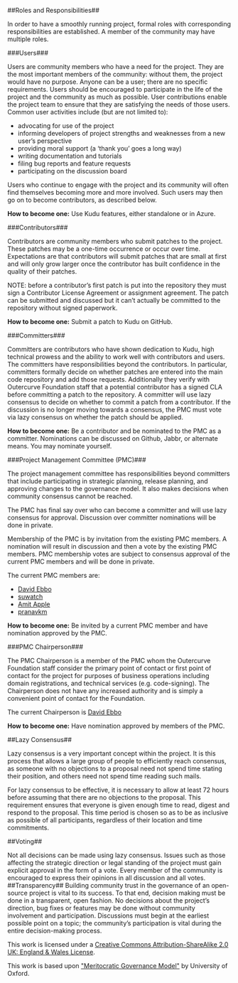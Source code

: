 ##Roles and Responsibilities##

In order to have a smoothly running project, formal roles with corresponding responsibilities are established. A member of the community may have multiple roles.

###Users###

Users are community members who have a need for the project. They are the most important members of the community: without them, the project would have no purpose. Anyone can be a user; there are no specific requirements.
Users should be encouraged to participate in the life of the project and the community as much as possible. User contributions enable the project team to ensure that they are satisfying the needs of those users. Common user activities include (but are not limited to):

* advocating for use of the project
* informing developers of project strengths and weaknesses from a new user’s perspective
* providing moral support (a ‘thank you’ goes a long way)
* writing documentation and tutorials
* filing bug reports and feature requests
* participating on the discussion board

Users who continue to engage with the project and its community will often find themselves becoming more and more involved. Such users may then go on to become contributors, as described below.

**How to become one:** Use Kudu features, either standalone or in Azure.

###Contributors###

Contributors are community members who submit patches to the project. These patches may be a one-time occurrence or occur over time. Expectations are that contributors will submit patches that are small at first and will only grow larger once the contributor has built confidence in the quality of their patches.

NOTE: before a contributor’s first patch is put into the repository they must sign a Contributor License Agreement or assignment agreement. The patch can be submitted and discussed but it can’t actually be committed to the repository without signed paperwork.

**How to become one:** Submit a patch to Kudu on GitHub.

###Committers###

Committers are contributors who have shown dedication to Kudu, high technical prowess and the ability to work well with contributors and users. The committers have responsibilities beyond the contributors. In particular, committers formally decide on whether patches are entered into the main code repository and add those requests. Additionally they verify with Outercurve Foundation staff that a potential contributor has a signed CLA before committing a patch to the repository. A committer will use lazy consensus to decide on whether to commit a patch from a contributor. If the discussion is no longer moving towards a consensus, the PMC must vote via lazy consensus on whether the patch should be applied.

**How to become one:** Be a contributor and be nominated to the PMC as a committer. Nominations can be discussed on Github, Jabbr, or alternate means. You may nominate yourself.

###Project Management Committee (PMC)###

The project management committee has responsibilities beyond committers that include participating in strategic planning, release planning, and approving changes to the governance model. It also makes decisions when community consensus cannot be reached.

The PMC has final say over who can become a committer and will use lazy consensus for approval. Discussion over committer nominations will be done in private.

Membership of the PMC is by invitation from the existing PMC members. A nomination will result in discussion and then a vote by the existing PMC members. PMC membership votes are subject to consensus approval of the current PMC members and will be done in private.

The current PMC members are:

- [David Ebbo](https://github.com/davidebbo)
- [suwatch](https://github.com/suwatch)
- [Amit Apple](https://github.com/amitapl)
- [pranavkm](https://github.com/pranavkm)

**How to become one:** Be invited by a current PMC member and have nomination approved by the PMC.

###PMC Chairperson###

The PMC Chairperson is a member of the PMC whom the Outercurve Foundation staff consider the primary point of contact or first point of contact for the project for purposes of business operations including domain registrations, and technical services (e.g. code-signing). The Chairperson does not have any increased authority and is simply a convenient point of contact for the Foundation.

The current Chairperson is [David Ebbo](https://github.com/davidebbo)

**How to become one:** Have nomination approved by members of the PMC.

##Lazy Consensus##

Lazy consensus is a very important concept within the project. It is this process that allows a large group of people to efficiently reach consensus, as someone with no objections to a proposal need not spend time stating their position, and others need not spend time reading such mails.

For lazy consensus to be effective, it is necessary to allow at least 72 hours before assuming that there are no objections to the proposal. This requirement ensures that everyone is given enough time to read, digest and respond to the proposal. This time period is chosen so as to be as inclusive as possible of all participants, regardless of their location and time commitments.

##Voting##

Not all decisions can be made using lazy consensus. Issues such as those affecting the strategic direction or legal standing of the project must gain explicit approval in the form of a vote. Every member of the community is encouraged to express their opinions in all discussion and all votes.
##Transparency##
Building community trust in the governance of an open-source project is vital to its success. To that end, decision making must be done in a transparent, open fashion. No decisions about the project’s direction, bug fixes or features may be done without community involvement and participation. Discussions must begin at the earliest possible point on a topic; the community’s participation is vital during the entire decision-making process.

This work is licensed under a [Creative Commons Attribution-ShareAlike 2.0 UK: England & Wales License](http://creativecommons.org/licenses/by-sa/2.0/uk/).

This work is based upon ["Meritocratic Governance Model"](http://www.oss-watch.ac.uk/resources/meritocraticGovernanceModel) by University of Oxford.